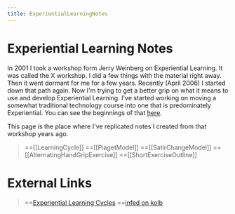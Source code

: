 ```yaml
---
title: ExperientialLearningNotes
---
```

# Experiential Learning Notes 
In 2001 I took a workshop form Jerry Weinberg on Experiential Learning. It was called the X workshop. I did a few things with the material right away. Then it went dormant for me for a few years. Recently (April 2006) I started down that path again. Now I'm trying to get a better grip on what it means to use and develop Experiential Learning. I've started working on moving a somewhat traditional technology course into one that is predominately Experiential. You can see the beginnings of that [here]({{_site.pagesurl}}/JBoss_AOP_Self_Study).

This page is the place where I've replicated notes I created from that workshop years ago.

> ==[[LearningCycle]]
> ==[[PiagetModel]]
> ==[[SatirChangeModel]]
> ==[[AlternatingHandGripExercise]]
> ==[[ShortExerciseOutline]]

# External Links
> ==[Experiential Learning Cycles](http://reviewing.co.uk/research/learning.cycles.htm)
> ==[infed on kolb](http://www.infed.org/biblio/b-explrn.htm)

